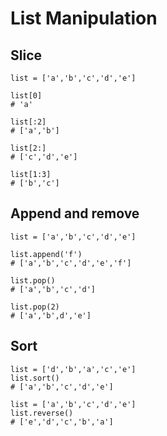 List Manipulation
=================

Slice
-----

```
list = ['a','b','c','d','e']

list[0]
# 'a'

list[:2]
# ['a','b']

list[2:]
# ['c','d','e']

list[1:3]
# ['b','c']
```

Append and remove
-----------------

```
list = ['a','b','c','d','e']

list.append('f')
# ['a','b','c','d','e','f']

list.pop()
# ['a','b','c','d']

list.pop(2)
# ['a','b',d','e']
```

Sort
----

```
list = ['d','b','a','c','e']
list.sort()
# ['a','b','c','d','e']

list = ['a','b','c','d','e']
list.reverse()
# ['e','d','c','b','a']
```
